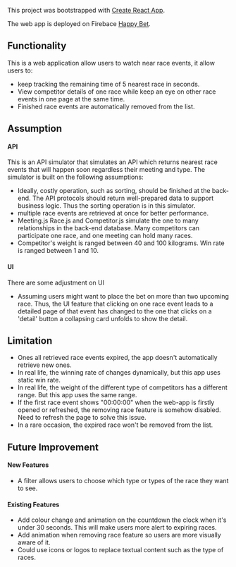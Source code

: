 This project was bootstrapped with [Create React App](https://github.com/facebookincubator/create-react-app).

The web app is deployed on Firebace [Happy Bet](https://happy-bet.firebaseapp.com/).

## Functionality
This is a web application allow users to watch near race events, it allow users to:
* keep tracking the remaining time of 5 nearest race in seconds.
* View competitor details of one race while keep an eye on other race events in one page at the same time.
* Finished race events are automatically removed from the list.

## Assumption
#### API 
This is an API simulator that simulates an API which returns nearest race events that will happen soon regardless their meeting and type.
The simulator is built on the following assumptions:
 * Ideally, costly operation, such as sorting, should be finished at the back-end. The API protocols should return well-prepared data to support business logic. Thus the sorting operation is in this simulator.
 * multiple race events are retrieved at once for better performance.
 * Meeting.js Race.js and Competitor.js simulate the one to many relationships in the back-end database. Many competitors can participate one race, and one meeting can hold many races.
 * Competitor's weight is ranged between 40 and 100 kilograms. Win rate is ranged between 1 and 10.
#### UI
There are some adjustment on UI
 * Assuming users might want to place the bet on more than two upcoming race. Thus, the UI feature that clicking on one race event leads to a detailed page of that event has changed to the one that clicks on a 'detail' button
a collapsing card unfolds to show the detail.

## Limitation
 * Ones all retrieved race events expired, the app doesn't automatically retrieve new ones.
 * In real life, the winning rate of changes dynamically, but this app uses static win rate.
 * In real life, the weight of the different type of competitors has a different range. But this app uses the same range.
 * If the first race event shows "00:00:00" when the web-app is firstly opened or refreshed, the removing race feature is somehow disabled. Need to refresh the page to solve this issue. 
 * In a rare occasion, the expired race won't be removed from the list.
 
## Future Improvement
 #### New Features
 * A filter allows users to choose which type or types of the race they want to see.
 #### Existing Features
 * Add colour change and animation on the countdown the clock when it's under 30 seconds. This will make users more alert to expiring races.
 * Add animation when removing race feature so users are more visually aware of it.
 * Could use icons or logos to replace textual content such as the type of races.
